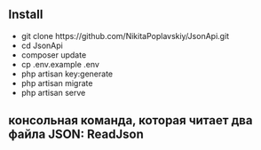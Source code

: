 ## Install
<ul>
<li>git clone https://github.com/NikitaPoplavskiy/JsonApi.git</li>
<li>cd JsonApi</li>
<li>composer update</li>
<li>cp .env.example .env</li>
<li>php artisan key:generate</li>
<li>php artisan migrate</li>
<li>php artisan serve</li>
</ul>

## консольная команда, которая читает два файла JSON: ReadJson
